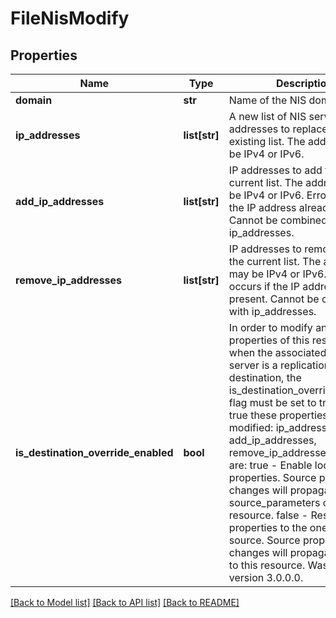 # FileNisModify

## Properties
Name | Type | Description | Notes
------------ | ------------- | ------------- | -------------
**domain** | **str** | Name of the NIS domain. | [optional] 
**ip_addresses** | **list[str]** | A new list of NIS server IP addresses to replace the existing list. The addresses may be IPv4 or IPv6. | [optional] 
**add_ip_addresses** | **list[str]** | IP addresses to add to the current list. The addresses may be IPv4 or IPv6. Error occurs if the IP address already exists. Cannot be combined with ip_addresses. | [optional] 
**remove_ip_addresses** | **list[str]** | IP addresses to remove from the current list. The addresses may be IPv4 or IPv6. Error occurs if the IP address is not present. Cannot be combined with ip_addresses. | [optional] 
**is_destination_override_enabled** | **bool** | In order to modify any properties of this resource when the associated NAS server is a replication destination, the is_destination_override_enabled flag must be set to true. When true these properties may be modified: ip_addresses, add_ip_addresses, remove_ip_addresses. Values are:   true - Enable locally set properties. Source property changes will propagate to the source_parameters of the resource.   false - Reset the properties to the ones from the source. Source property changes will propagate directly to this resource.  Was added in version 3.0.0.0. | [optional] [default to False]

[[Back to Model list]](../README.md#documentation-for-models) [[Back to API list]](../README.md#documentation-for-api-endpoints) [[Back to README]](../README.md)



